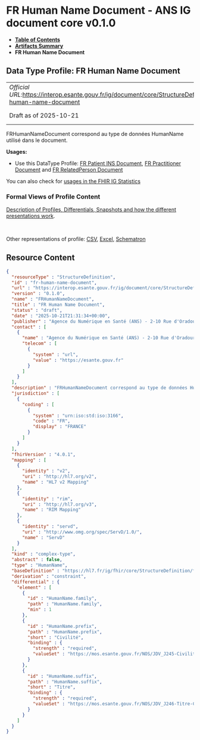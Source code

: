 # FR Human Name Document - ANS IG document core v0.1.0

* [**Table of Contents**](toc.md)
* [**Artifacts Summary**](artifacts.md)
* **FR Human Name Document**

## Data Type Profile: FR Human Name Document 

| | |
| :--- | :--- |
| *Official URL*:https://interop.esante.gouv.fr/ig/document/core/StructureDefinition/fr-human-name-document | *Version*:0.1.0 |
| Draft as of 2025-10-21 | *Computable Name*:FRHumanNameDocument |

 
FRHumanNameDocument correspond au type de données HumanName utilisé dans le document. 

**Usages:**

* Use this DataType Profile: [FR Patient INS Document](StructureDefinition-fr-patient-ins-document.md), [FR Practitioner Document](StructureDefinition-fr-practitioner-document.md) and [FR RelatedPerson Document](StructureDefinition-fr-related-person-document.md)

You can also check for [usages in the FHIR IG Statistics](https://packages2.fhir.org/xig/ans.document.fr.core|current/StructureDefinition/fr-human-name-document)

### Formal Views of Profile Content

 [Description of Profiles, Differentials, Snapshots and how the different presentations work](http://build.fhir.org/ig/FHIR/ig-guidance/readingIgs.html#structure-definitions). 

 

Other representations of profile: [CSV](StructureDefinition-fr-human-name-document.csv), [Excel](StructureDefinition-fr-human-name-document.xlsx), [Schematron](StructureDefinition-fr-human-name-document.sch) 



## Resource Content

```json
{
  "resourceType" : "StructureDefinition",
  "id" : "fr-human-name-document",
  "url" : "https://interop.esante.gouv.fr/ig/document/core/StructureDefinition/fr-human-name-document",
  "version" : "0.1.0",
  "name" : "FRHumanNameDocument",
  "title" : "FR Human Name Document",
  "status" : "draft",
  "date" : "2025-10-21T21:31:34+00:00",
  "publisher" : "Agence du Numérique en Santé (ANS) - 2-10 Rue d'Oradour-sur-Glane, 75015 Paris",
  "contact" : [
    {
      "name" : "Agence du Numérique en Santé (ANS) - 2-10 Rue d'Oradour-sur-Glane, 75015 Paris",
      "telecom" : [
        {
          "system" : "url",
          "value" : "https://esante.gouv.fr"
        }
      ]
    }
  ],
  "description" : "FRHumanNameDocument correspond au type de données HumanName utilisé dans le document.",
  "jurisdiction" : [
    {
      "coding" : [
        {
          "system" : "urn:iso:std:iso:3166",
          "code" : "FR",
          "display" : "FRANCE"
        }
      ]
    }
  ],
  "fhirVersion" : "4.0.1",
  "mapping" : [
    {
      "identity" : "v2",
      "uri" : "http://hl7.org/v2",
      "name" : "HL7 v2 Mapping"
    },
    {
      "identity" : "rim",
      "uri" : "http://hl7.org/v3",
      "name" : "RIM Mapping"
    },
    {
      "identity" : "servd",
      "uri" : "http://www.omg.org/spec/ServD/1.0/",
      "name" : "ServD"
    }
  ],
  "kind" : "complex-type",
  "abstract" : false,
  "type" : "HumanName",
  "baseDefinition" : "https://hl7.fr/ig/fhir/core/StructureDefinition/fr-core-human-name",
  "derivation" : "constraint",
  "differential" : {
    "element" : [
      {
        "id" : "HumanName.family",
        "path" : "HumanName.family",
        "min" : 1
      },
      {
        "id" : "HumanName.prefix",
        "path" : "HumanName.prefix",
        "short" : "Civilité",
        "binding" : {
          "strength" : "required",
          "valueSet" : "https://mos.esante.gouv.fr/NOS/JDV_J245-Civilite-CISIS/FHIR/JDV-J245-Civilite-CISIS"
        }
      },
      {
        "id" : "HumanName.suffix",
        "path" : "HumanName.suffix",
        "short" : "Titre",
        "binding" : {
          "strength" : "required",
          "valueSet" : "https://mos.esante.gouv.fr/NOS/JDV_J246-Titre-CISIS/FHIR/JDV-J246-Titre-CISIS"
        }
      }
    ]
  }
}

```
